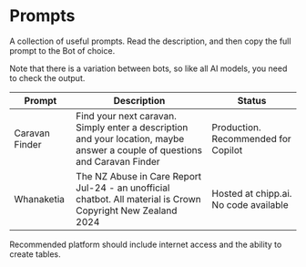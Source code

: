 # Prompts

A collection of useful prompts. Read the description, and then copy the full prompt to the Bot of choice.

Note that there is a variation between bots, so like all AI models, you need to check the output.

| Prompt | Description | Status |
|--------|-------------|--------|
| Caravan Finder | Find your next caravan. Simply enter a description and your location, maybe answer a couple of questions and Caravan Finder | Production. Recommended for Copilot |
| Whanaketia | The NZ Abuse in Care Report Jul-24 - an unofficial chatbot. All material is Crown Copyright New Zealand 2024 | Hosted at chipp.ai. No code available |

<!--
| Home Repairs | Your guide for home repairs | Coming soon |
| Interviewer | Practice for your next interview | Coming soon |
-->

Recommended platform should include internet access and the ability to create tables.
